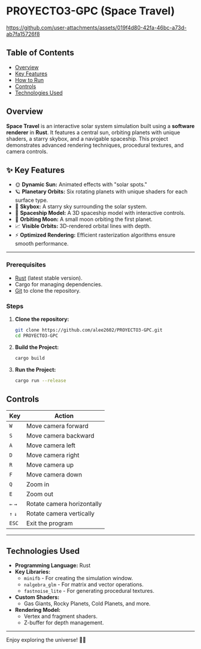 # PROYECTO3-GPC (Space Travel)

https://github.com/user-attachments/assets/019f4d80-42fa-46bc-a73d-ab7fa15726f8

## Table of Contents
- [Overview](#overview)
- [Key Features](#key-features)
- [How to Run](#how-to-run)
- [Controls](#controls)
- [Technologies Used](#technologies-used)

## Overview

**Space Travel** is an interactive solar system simulation built using a **software renderer** in **Rust**. It features a central sun, orbiting planets with unique shaders, a starry skybox, and a navigable spaceship. This project demonstrates advanced rendering techniques, procedural textures, and camera controls.

## ✨ Key Features

- 🌞 **Dynamic Sun:** Animated effects with "solar spots."
- 🪐 **Planetary Orbits:** Six rotating planets with unique shaders for each surface type.
- 🌌 **Skybox:** A starry sky surrounding the solar system.
- 🚀 **Spaceship Model:** A 3D spaceship model with interactive controls.
- 🌙 **Orbiting Moon:** A small moon orbiting the first planet.
- 📈 **Visible Orbits:** 3D-rendered orbital lines with depth.
- ⚡ **Optimized Rendering:** Efficient rasterization algorithms ensure smooth performance.

---

### Prerequisites
- [Rust](https://www.rust-lang.org/tools/install) (latest stable version).
- Cargo for managing dependencies.
- [Git](https://git-scm.com/) to clone the repository.

### Steps
1. **Clone the repository:**
   ```bash
   git clone https://github.com/alee2602/PROYECTO3-GPC.git
   cd PROYECTO3-GPC
   ```

2. **Build the Project:**
   ```bash
   cargo build
   ```

3. **Run the Project:**
   ```bash
   cargo run --release
   ```  


## Controls

| Key          | Action                              |
|--------------|-------------------------------------|
| `W`          | Move camera forward                |
| `S`          | Move camera backward               |
| `A`          | Move camera left                   |
| `D`          | Move camera right                  |
| `R`          | Move camera up                     |
| `F`          | Move camera down                   |
| `Q`          | Zoom in                            |
| `E`          | Zoom out                           |
| `←` `→`      | Rotate camera horizontally         |
| `↑` `↓`      | Rotate camera vertically           |
| `ESC`        | Exit the program                   |

---

## Technologies Used

- **Programming Language:** Rust
- **Key Libraries:**
  - `minifb` - For creating the simulation window.
  - `nalgebra_glm` - For matrix and vector operations.
  - `fastnoise_lite` - For generating procedural textures.
- **Custom Shaders:**
  - Gas Giants, Rocky Planets, Cold Planets, and more.
- **Rendering Model:**
  - Vertex and fragment shaders.
  - Z-buffer for depth management.

---

Enjoy exploring the universe! 🚀✨

